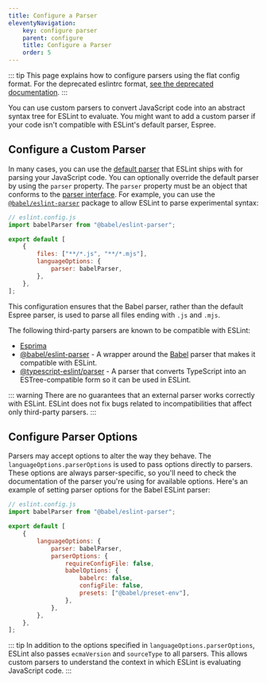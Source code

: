 ```yaml
---
title: Configure a Parser
eleventyNavigation:
    key: configure parser
    parent: configure
    title: Configure a Parser
    order: 5
---
```


::: tip
This page explains how to configure parsers using the flat config format. For the deprecated eslintrc format, [see the deprecated documentation](parser-deprecated).
:::

You can use custom parsers to convert JavaScript code into an abstract syntax tree for ESLint to evaluate. You might want to add a custom parser if your code isn't compatible with ESLint's default parser, Espree.

## Configure a Custom Parser

In many cases, you can use the [default parser](https://github.com/eslint/js/tree/main/packages/espree) that ESLint ships with for parsing your JavaScript code. You can optionally override the default parser by using the `parser` property. The `parser` property must be an object that conforms to the [parser interface](../../extend/custom-parsers). For example, you can use the [`@babel/eslint-parser`](https://www.npmjs.com/package/@babel/eslint-parser) package to allow ESLint to parse experimental syntax:

```js
// eslint.config.js
import babelParser from "@babel/eslint-parser";

export default [
    {
        files: ["**/*.js", "**/*.mjs"],
        languageOptions: {
            parser: babelParser,
        },
    },
];
```

This configuration ensures that the Babel parser, rather than the default Espree parser, is used to parse all files ending with `.js` and `.mjs`.

The following third-party parsers are known to be compatible with ESLint:

- [Esprima](https://www.npmjs.com/package/esprima)
- [@babel/eslint-parser](https://www.npmjs.com/package/@babel/eslint-parser) - A wrapper around the [Babel](https://babeljs.io) parser that makes it compatible with ESLint.
- [@typescript-eslint/parser](https://www.npmjs.com/package/@typescript-eslint/parser) - A parser that converts TypeScript into an ESTree-compatible form so it can be used in ESLint.

::: warning
There are no guarantees that an external parser works correctly with ESLint. ESLint does not fix bugs related to incompatibilities that affect only third-party parsers.
:::

## Configure Parser Options

Parsers may accept options to alter the way they behave. The `languageOptions.parserOptions` is used to pass options directly to parsers. These options are always parser-specific, so you'll need to check the documentation of the parser you're using for available options. Here's an example of setting parser options for the Babel ESLint parser:

```js
// eslint.config.js
import babelParser from "@babel/eslint-parser";

export default [
    {
        languageOptions: {
            parser: babelParser,
            parserOptions: {
                requireConfigFile: false,
                babelOptions: {
                    babelrc: false,
                    configFile: false,
                    presets: ["@babel/preset-env"],
                },
            },
        },
    },
];
```

::: tip
In addition to the options specified in `languageOptions.parserOptions`, ESLint also passes `ecmaVersion` and `sourceType` to all parsers. This allows custom parsers to understand the context in which ESLint is evaluating JavaScript code.
:::
